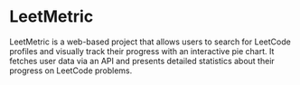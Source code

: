 # LeetMetric
LeetMetric is a web-based project that allows users to search for LeetCode profiles and visually track their progress with an interactive pie chart.
It fetches user data via an API and presents detailed statistics about their progress on LeetCode problems.
